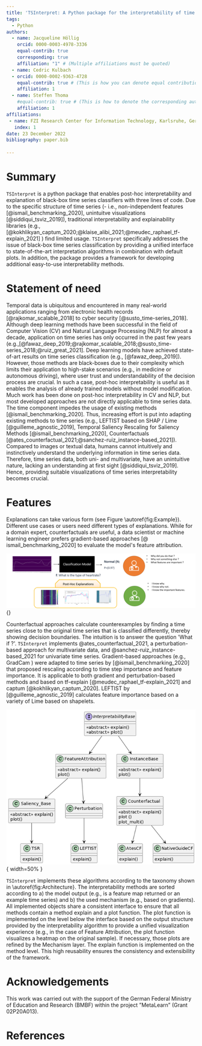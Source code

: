 ```yaml
---
title: 'TSInterpret: A Python package for the interpretability of time series classification'
tags:
  - Python
authors:
  - name: Jacqueline Höllig 
    orcid: 0000-0003-4978-3336
    equal-contrib: true
    corresponding: true
    affiliation: "1" # (Multiple affiliations must be quoted)
  - name: Cedric Kulbach
  - orcid: 0000-0002-9363-4728
    equal-contrib: true # (This is how you can denote equal contributions between multiple authors)
    affiliation: 1
  - name: Steffen Thoma
    #equal-contrib: true # (This is how to denote the corresponding author)
    affiliation: 1
affiliations:
 - name: FZI Research Center for Information Technology, Karlsruhe, Germany
   index: 1
date: 23 December 2022
bibliography: paper.bib

---
```


# Summary

`TSInterpret` is a python package that enables post-hoc interpretability and explanation of black-box time series classifiers with three lines of code. Due to the specific structure of time series (- i.e., non-independent features [@ismail_benchmarking_2020], unintuitve visualizations [@siddiqui_tsviz_2019]), traditional interpretability and explainability libraries (e.g., [@kokhlikyan_captum_2020;@klaise_alibi_2021;@meudec_raphael_tf-explain_2021] ) find limited usage. `TSInterpret` specifically addresses the issue of black-box time series classification by providing a unified interface to state-of-the-art interpretation algorithms in combination with default plots. In addition, the package provides a framework for developing additional easy-to-use interpretability methods.

# Statement of need

Temporal data is ubiquitous and encountered in many real-world applications ranging from electronic health records [@rajkomar_scalable_2018] to cyber security [@susto_time-series_2018]. Although deep learning methods have been successful in the field of Computer Vision (CV) and Natural Language Processing (NLP) for almost a decade, application on time series has only occurred in the past few years (e.g.,[@fawaz_deep_2019;@rajkomar_scalable_2018;@susto_time-series_2018;@ruiz_great_2021]. Deep learning models have achieved state-of-art results on time series classification (e.g., [@fawaz_deep_2019]). However, those methods are black-boxes due to their complexity which limits their application to high-stake scenarios (e.g., in medicine or autonomous driving), where user trust and understandability of the decision process are crucial. In such a case, post-hoc interpretability is useful as it enables the analysis of already trained models without model modification. Much work has been done on post-hoc interpretability in CV and NLP, but most developed approaches are not directly applicable to time series data. The time component impedes the usage of existing methods  [@ismail_benchmarking_2020]. Thus, increasing effort is put into adapting existing methods to time series (e.g., LEFTIST based on SHAP / Lime [@guilleme_agnostic_2019], Temporal Saliency Rescaling for Saliency Methods [@ismail_benchmarking_2020], Counterfactuals [@ates_counterfactual_2021;@sanchez-ruiz_instance-based_2021]). Compared to images or textual data, humans cannot intuitively and instinctively understand the underlying information in time series data. Therefore, time series data, both uni- and multivariate, have an unintuitive nature, lacking an understanding at first sight  [@siddiqui_tsviz_2019]. Hence, providing suitable visualizations of time series interpretability becomes crucial.

# Features

Explanations can take various form (see Figure \autoref{fig:Example}). Different use cases or users need different types of explanations. While for a domain expert, counterfactuals are useful, a data scientist or machine learning engineer prefers gradient-based approaches [@ ismail_benchmarking_2020] to evaluate the model's feature attribution.

![Explanations.\label{fig:Example}](ECG.png){}

Counterfactual approaches calculate counterexamples by finding a time series close to the original time series that is classified differently, thereby showing decision boundaries. The intuition is to answer the question 'What if ?'. `TSInterpret` implements @ates_counterfactual_2021, a perturbation-based approach for multivariate data, and @sanchez-ruiz_instance-based_2021 for univariate time series.
Gradient-based approaches (e.g., GradCam ) were adapted to time series by [@ismail_benchmarking_2020] that proposed rescaling according to time step importance and feature importance. It is applicable to both gradient and perturbation-based methods and based on tf-explain [@meudec_raphael_tf-explain_2021] and captum [@kokhlikyan_captum_2020]. 
LEFTIST by [@guilleme_agnostic_2019] calculates feature importance based on a variety of Lime based on shapelets.

![Architecture of TSInterpret.\label{fig:Architecture}](Taxonomy.png){ width=50% }

`TSInterpret` implements these algorithms according to the taxonomy shown in \autoref{fig:Architecture}. The interpretability methods are sorted according to a) the model output (e.g., is a feature map returned or an example time series) and b) the used mechanism (e.g., based on gradients). All implemented objects share a consistent interface to ensure that all methods contain a method explain and a plot function. The plot function is implemented on the level below the interface based on the output structure provided by the interpretability algorithm to provide a unified visualization experience (e.g., in the case of Feature Attribution, the plot function visualizes a heatmap on the original sample). If necessary, those plots are refined by the Mechanism layer. The explain function is implemented on the method level. This high reusability ensures the consistency and extensibility of the framework.

# Acknowledgements

This work was carried out with the support of the German Federal Ministry of Education
and Research (BMBF) within the project ”MetaLearn” (Grant 02P20A013).

# References
